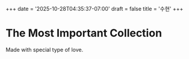 +++
date = '2025-10-28T04:35:37-07:00'
draft = false
title = '수현'
+++

# The Most Important Collection

Made with special type of love.